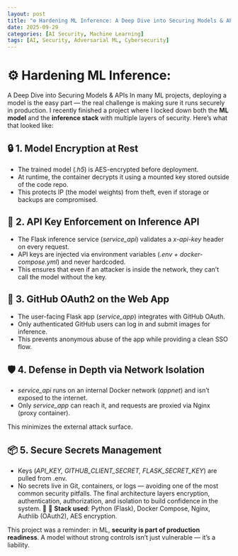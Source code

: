 ```yaml
---
layout: post
title: "⚙️ Hardening ML Inference: A Deep Dive into Securing Models & APIs"
date: 2025-09-29
categories: [AI Security, Machine Learning]
tags: [AI, Security, Adversarial ML, Cybersecurity]
---
```


# ⚙️ Hardening ML Inference:
A Deep Dive into Securing Models & APIs
In many ML projects, deploying a model is the easy part — the real challenge is making sure it runs securely in production. I recently finished a project where I locked down both the **ML model** and the **inference stack** with multiple layers of security.
Here’s what that looked like:
## 🔒 1. Model Encryption at Rest
- The trained model (_.h5_) is AES-encrypted before deployment.
- At runtime, the container decrypts it using a mounted key stored outside of the code repo.
- This protects IP (the model weights) from theft, even if storage or backups are compromised.

## 🔑 2. API Key Enforcement on Inference API
- The Flask inference service (_service_api_) validates a _x-api-key_ header on every request.
- API keys are injected via environment variables (_.env + docker-compose.yml_) and never hardcoded.
- This ensures that even if an attacker is inside the network, they can’t call the model without the key.

## 👤 3. GitHub OAuth2 on the Web App
- The user-facing Flask app (_service_app_) integrates with GitHub OAuth.
- Only authenticated GitHub users can log in and submit images for inference.
- This prevents anonymous abuse of the app while providing a clean SSO flow.

## 🛡️ 4. Defense in Depth via Network Isolation
- _service_api_ runs on an internal Docker network (_appnet_) and isn’t exposed to the internet.
- Only _service_app_ can reach it, and requests are proxied via Nginx (proxy container).


This minimizes the external attack surface.


## 📦 5. Secure Secrets Management
- Keys (_API_KEY, GITHUB_CLIENT_SECRET, FLASK_SECRET_KEY_) are pulled from .env.
- No secrets live in Git, containers, or logs — avoiding one of the most common security pitfalls.
The final architecture layers encryption, authentication, authorization, and isolation to build confidence in the system. 🚀
🔧 **Stack used**: Python (Flask), Docker Compose, Nginx, Authlib (OAuth2), AES encryption.

This project was a reminder: in ML, **security is part of production readiness**. A model without strong controls isn’t just vulnerable — it’s a liability.

